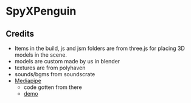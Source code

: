 # SpyXPenguin

## Credits
* Items in the build, js and jsm folders are from three.js for placing 3D models in the scene.
* models are custom made by us in blender
* textures are from polyhaven 
* sounds/bgms from soundscrate
* [Mediapipe](https://google.github.io/mediapipe/solutions/hands.html)
    * code gotten from there
    * [demo](https://storage.googleapis.com/tfjs-models/demos/hand-pose-detection/index.html?model=mediapipe_hands)